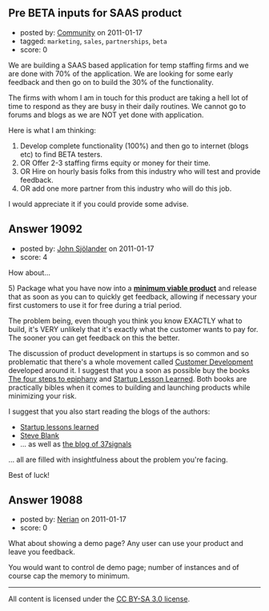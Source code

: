 ## Pre BETA inputs for SAAS product

- posted by: [Community](https://stackexchange.com/users/-1/-1-community) on 2011-01-17
- tagged: `marketing`, `sales`, `partnerships`, `beta`
- score: 0

We are building a SAAS based application for temp staffing firms and we are done with 70% of the application. We are looking for some early feedback and then go on to build the 30% of the functionality. 

The firms with whom I am in touch for this product are taking a hell lot of time to respond as they are busy in their daily routines. We cannot go to forums and blogs as we are NOT yet done with application.

Here is what I am thinking:

1. Develop complete functionality (100%) and then go to internet (blogs etc) to find BETA testers. 
2. OR Offer 2-3 staffing firms equity or money for their time. 
3. OR Hire on hourly basis folks from this industry who will test and provide feedback.
4. OR add one more partner from this industry who will do this job.

I would appreciate it if you could provide some advise.


## Answer 19092

- posted by: [John Sjölander](https://stackexchange.com/users/-1/5866-john-sj-lander) on 2011-01-17
- score: 4

<p>How about...</p>

<p>5) Package what you have now into a <strong><a href="http://www.startuplessonslearned.com/2009/08/minimum-viable-product-guide.html" rel="nofollow">minimum viable product</a></strong> and release that as soon as you can to quickly get feedback, allowing if necessary your first customers to use it for free during a trial period.</p>

<p>The problem being, even though you think you know EXACTLY what to build, it's VERY unlikely that it's exactly what the customer wants to pay for. The sooner you can get feedback on this the better.</p>

<p>The discussion of product development in startups is so common and so problematic that there's a whole movement called <a href="http://en.wikipedia.org/wiki/Steven_Gary_Blank#Customer_Development" rel="nofollow">Customer Development</a> developed around it. I suggest that you a soon as possible buy the books <a href="http://rads.stackoverflow.com/amzn/click/0976470705" rel="nofollow">The four steps to epiphany</a> and <a href="http://leanpub.com/startuplessonslearned" rel="nofollow">Startup Lesson Learned</a>. Both books are practically bibles when it comes to building and launching products while minimizing your risk.</p>

<p>I suggest that you also start reading the blogs of the authors: </p>

<ul>
<li><a href="http://www.startuplessonslearned.com/" rel="nofollow">Startup lessons learned</a></li>
<li><a href="http://steveblank.com/" rel="nofollow">Steve Blank</a></li>
<li>... as well as <a href="http://37signals.com/svn" rel="nofollow">the blog of 37signals</a></li>
</ul>

<p>... all are filled with insightfulness about the problem you're facing.</p>

<p>Best of luck!</p>



## Answer 19088

- posted by: [Nerian](https://stackexchange.com/users/-1/6461-nerian) on 2011-01-17
- score: 0

What about showing a demo page? Any user can use your product and leave you feedback.

You would want to control de demo page; number of instances and of course cap the memory to minimum.



---

All content is licensed under the [CC BY-SA 3.0 license](https://creativecommons.org/licenses/by-sa/3.0/).
